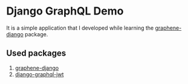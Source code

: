 # Django GraphQL Demo
It is a simple application that I developed while learning the [graphene-django](https://pypi.org/project/graphene-django/) package.

## Used packages
1. [graphene-django](https://pypi.org/project/graphene-django/)
2. [django-graphql-jwt](https://pypi.org/project/django-graphql-jwt/)
